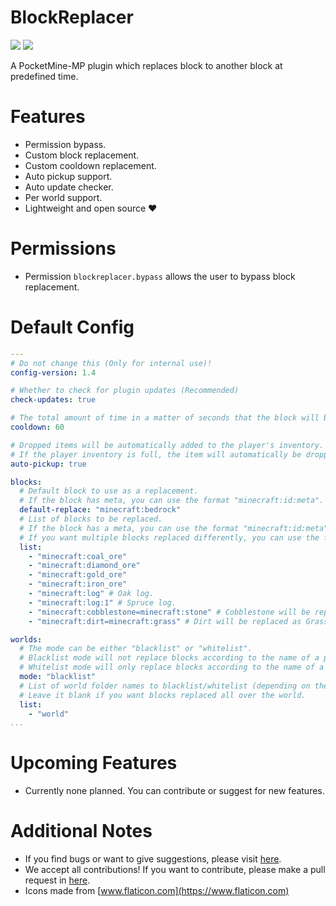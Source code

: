 # BlockReplacer

[![](https://poggit.pmmp.io/shield.state/BlockReplacer)](https://poggit.pmmp.io/p/BlockReplacer)
[![](https://poggit.pmmp.io/shield.dl.total/BlockReplacer)](https://poggit.pmmp.io/p/BlockReplacer)

A PocketMine-MP plugin which replaces block to another block at predefined time.

# Features

- Permission bypass.
- Custom block replacement.
- Custom cooldown replacement.
- Auto pickup support.
- Auto update checker.
- Per world support.
- Lightweight and open source ❤️

# Permissions

- Permission `blockreplacer.bypass` allows the user to bypass block replacement.

# Default Config
```yaml
---
# Do not change this (Only for internal use)!
config-version: 1.4

# Whether to check for plugin updates (Recommended)
check-updates: true

# The total amount of time in a matter of seconds that the block will be replaced with the previous block.
cooldown: 60 

# Dropped items will be automatically added to the player's inventory.
# If the player inventory is full, the item will automatically be dropped near the player.
auto-pickup: true

blocks:
  # Default block to use as a replacement.
  # If the block has meta, you can use the format "minecraft:id:meta".
  default-replace: "minecraft:bedrock"
  # List of blocks to be replaced.
  # If the block has a meta, you can use the format "minecraft:id:meta".
  # If you want multiple blocks replaced differently, you can use the format "minecraft:id:meta=minecraft:id:meta".
  list:
    - "minecraft:coal_ore"
    - "minecraft:diamond_ore"
    - "minecraft:gold_ore"
    - "minecraft:iron_ore"
    - "minecraft:log" # Oak log.
    - "minecraft:log:1" # Spruce log.
    - "minecraft:cobblestone=minecraft:stone" # Cobblestone will be replaced as Stone.
    - "minecraft:dirt=minecraft:grass" # Dirt will be replaced as Grass.

worlds:
  # The mode can be either "blacklist" or "whitelist".
  # Blacklist mode will not replace blocks according to the name of a predefined world folder and will only replace blocks around the world.
  # Whitelist mode will only replace blocks according to the name of a predefined world folder and will not replace blocks around the world.
  mode: "blacklist"
  # List of world folder names to blacklist/whitelist (depending on the mode set above).
  # Leave it blank if you want blocks replaced all over the world.
  list:
    - "world"
...

```

# Upcoming Features

- Currently none planned. You can contribute or suggest for new features.

# Additional Notes

- If you find bugs or want to give suggestions, please visit [here](https://github.com/AIPTU/BlockReplacer/issues).
- We accept all contributions! If you want to contribute, please make a pull request in [here](https://github.com/AIPTU/BlockReplacer/pulls).
- Icons made from [www.flaticon.com](https://www.flaticon.com)
